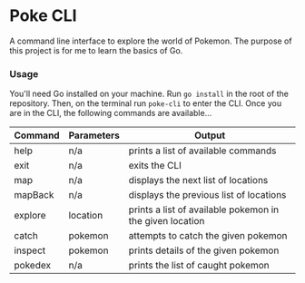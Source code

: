 # Poke CLI

A command line interface to explore the world of Pokemon. The purpose of this project is for me to learn the basics of Go.

### Usage

You'll need Go installed on your machine. Run `go install` in the root of the repository. Then, on the terminal run `poke-cli` to enter the CLI. Once you are in the CLI, the following commands are available...

| Command | Parameters | Output                                                   |
| ------- | ---------- | -------------------------------------------------------- |
| help    | n/a        | prints a list of available commands                      |
| exit    | n/a        | exits the CLI                                            |
| map     | n/a        | displays the next list of locations                      |
| mapBack | n/a        | displays the previous list of locations                  |
| explore | location   | prints a list of available pokemon in the given location |
| catch   | pokemon    | attempts to catch the given pokemon                      |
| inspect | pokemon    | prints details of the given pokemon                      |
| pokedex | n/a        | prints the list of caught pokemon                        |
